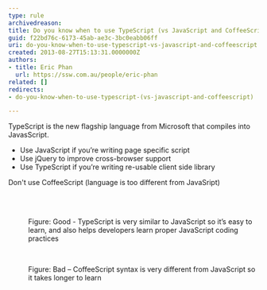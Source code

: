 ```yaml
---
type: rule
archivedreason: 
title: Do you know when to use TypeScript (vs JavaScript and CoffeeScript)?
guid: f22bd76c-6173-45ab-ae3c-3bc0eabb06ff
uri: do-you-know-when-to-use-typescript-vs-javascript-and-coffeescript
created: 2013-08-27T15:13:31.0000000Z
authors:
- title: Eric Phan
  url: https://ssw.com.au/people/eric-phan
related: []
redirects:
- do-you-know-when-to-use-typescript-(vs-javascript-and-coffeescript)

---
```



<p>​TypeScript is the new flagship language from Microsoft that compiles into JavasScript.</p><ul><li>
      Use JavaScript if you’re writing page specific script</li><li>
      Use jQuery to improve cross-browser support</li><li>
      Use TypeScript if you’re writing re-usable client side library</li></ul><p>Don't use CoffeeScript (language is too different from JavaSript)</p>
<br><excerpt class='endintro'></excerpt><br>
<dl class="goodImage"><dt> 
      <img src="/PublishingImages/typescript-good.jpg" alt="" /> 
   </dt><dd>Figure&#58; Good - TypeScript is very similar to JavaScript so it’s easy to learn, and also helps developers learn proper JavaScript coding practices</dd></dl>​
   <dl class="badImage"><dt> 
         <img src="/PublishingImages/typescript-bad.jpg" alt="" /> 
      </dt><dd>Figure&#58; Bad – CoffeeScript syntax is very different from JavaScript so it takes longer to learn</dd> ​</dl>



